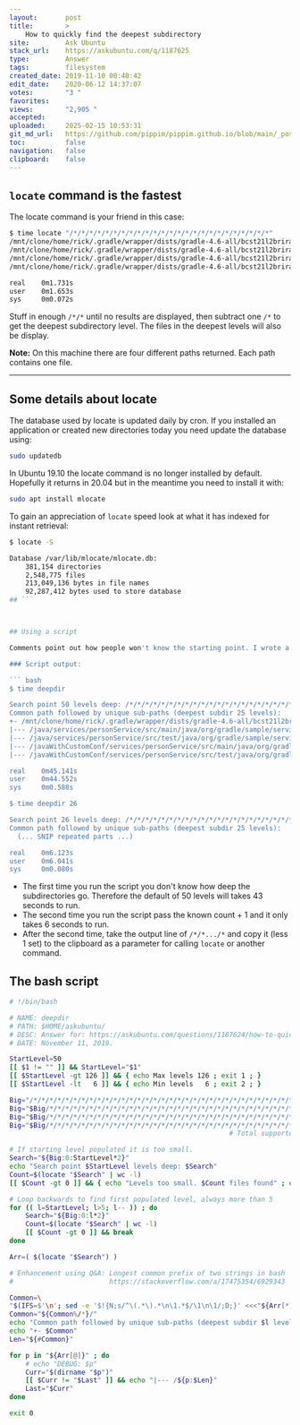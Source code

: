 ```yaml
---
layout:       post
title:        >
    How to quickly find the deepest subdirectory
site:         Ask Ubuntu
stack_url:    https://askubuntu.com/q/1187625
type:         Answer
tags:         filesystem
created_date: 2019-11-10 00:40:42
edit_date:    2020-06-12 14:37:07
votes:        "3 "
favorites:    
views:        "2,905 "
accepted:     
uploaded:     2025-02-15 10:53:31
git_md_url:   https://github.com/pippim/pippim.github.io/blob/main/_posts/2019/2019-11-10-How-to-quickly-find-the-deepest-subdirectory.md
toc:          false
navigation:   false
clipboard:    false
---
```


## `locate` command is the fastest

The locate command is your friend in this case:



``` bash
$ time locate "/*/*/*/*/*/*/*/*/*/*/*/*/*/*/*/*/*/*/*/*/*/*/*/*/*"
/mnt/clone/home/rick/.gradle/wrapper/dists/gradle-4.6-all/bcst21l2brirad8k2ben1letg/gradle-4.6/samples/userguide/multiproject/dependencies/java/services/personService/src/main/java/org/gradle/sample/services/PersonService.java
/mnt/clone/home/rick/.gradle/wrapper/dists/gradle-4.6-all/bcst21l2brirad8k2ben1letg/gradle-4.6/samples/userguide/multiproject/dependencies/java/services/personService/src/test/java/org/gradle/sample/services/PersonServiceTest.java
/mnt/clone/home/rick/.gradle/wrapper/dists/gradle-4.6-all/bcst21l2brirad8k2ben1letg/gradle-4.6/samples/userguide/multiproject/dependencies/javaWithCustomConf/services/personService/src/main/java/org/gradle/sample/services/PersonService.java
/mnt/clone/home/rick/.gradle/wrapper/dists/gradle-4.6-all/bcst21l2brirad8k2ben1letg/gradle-4.6/samples/userguide/multiproject/dependencies/javaWithCustomConf/services/personService/src/test/java/org/gradle/sample/services/PersonServiceTest.java

real    0m1.731s
user    0m1.653s
sys     0m0.072s
```

Stuff in enough `/*/*` until no results are displayed, then subtract one `/*` to get the deepest subdirectory level. The files in the deepest levels will also be display.

**Note:** On this machine there are four different paths returned. Each path contains one file.

----------

## Some details about locate

The database used by locate is updated daily by cron. If you installed an application or created new directories today you need update the database using:

``` bash
sudo updatedb
```

In Ubuntu 19.10 the locate command is no longer installed by default. Hopefully it returns in 20.04 but in the meantime you need to install it with:

``` bash
sudo apt install mlocate
```

To gain an appreciation of `locate` speed look at what it has indexed for instant retrieval:

``` bash
$ locate -S

Database /var/lib/mlocate/mlocate.db:
    381,154 directories
    2,548,775 files
    213,049,136 bytes in file names
    92,287,412 bytes used to store database
## ```



## Using a script

Comments point out how people won't know the starting point. I wrote a script that defaults to 50 level starting point and works backwards from there. You can override with a starting point of 6 to 126 subdirectory levels.

### Script output:

``` bash
$ time deepdir

Search point 50 levels deep: /*/*/*/*/*/*/*/*/*/*/*/*/*/*/*/*/*/*/*/*/*/*/*/*/*/*/*/*/*/*/*/*/*/*/*/*/*/*/*/*/*/*/*/*/*/*/*/*/*/*
Common path followed by unique sub-paths (deepest subdir 25 levels):
+- /mnt/clone/home/rick/.gradle/wrapper/dists/gradle-4.6-all/bcst21l2brirad8k2ben1letg/gradle-4.6/samples/userguide/multiproject/dependencies/
|--- /java/services/personService/src/main/java/org/gradle/sample/services/PersonService.java
|--- /java/services/personService/src/test/java/org/gradle/sample/services/PersonServiceTest.java
|--- /javaWithCustomConf/services/personService/src/main/java/org/gradle/sample/services/PersonService.java
|--- /javaWithCustomConf/services/personService/src/test/java/org/gradle/sample/services/PersonServiceTest.java

real    0m45.141s
user    0m44.552s
sys     0m0.588s

$ time deepdir 26

Search point 26 levels deep: /*/*/*/*/*/*/*/*/*/*/*/*/*/*/*/*/*/*/*/*/*/*/*/*/*/*
Common path followed by unique sub-paths (deepest subdir 25 levels):
  (... SNIP repeated parts ...)

real    0m6.123s
user    0m6.041s
sys     0m0.080s
```

- The first time you run the script you don't know how deep the subdirectories go. Therefore the default of 50 levels will takes 43 seconds to run.
- The second time you run the script pass the known count + 1 and it only takes 6 seconds to run.
- After the second time, take the output line of `/*/*.../*` and copy it (less 1 set) to the clipboard as a parameter for calling `locate` or another command.

## The bash script

``` bash
# !/bin/bash

# NAME: deepdir
# PATH: $HOME/askubuntu/
# DESC: Answer for: https://askubuntu.com/questions/1187624/how-to-quickly-find-the-deepest-subdirectory/1187625?noredirect=1#comment1985731_1187625
# DATE: November 11, 2019.

StartLevel=50
[[ $1 != "" ]] && StartLevel="$1"
[[ $StartLevel -gt 126 ]] && { echo Max levels 126 ; exit 1 ; }
[[ $StartLevel -lt   6 ]] && { echo Min levels   6 ; exit 2 ; }

Big="/*/*/*/*/*/*/*/*/*/*/*/*/*/*/*/*/*/*/*/*/*/*/*/*/*/*/*/*/*/*/*/*/*" # 33
Big="$Big/*/*/*/*/*/*/*/*/*/*/*/*/*/*/*/*/*/*/*/*/*/*/*/*/*/*/*/*/*/*/*" # 31
Big="$Big/*/*/*/*/*/*/*/*/*/*/*/*/*/*/*/*/*/*/*/*/*/*/*/*/*/*/*/*/*/*/*" # 31
Big="$Big/*/*/*/*/*/*/*/*/*/*/*/*/*/*/*/*/*/*/*/*/*/*/*/*/*/*/*/*/*/*/*" # 31
                                                       # Total supported: 126

# If starting level populated it is too small.
Search="${Big:0:StartLevel*2}"
echo "Search point $StartLevel levels deep: $Search"
Count=$(locate "$Search" | wc -l)
[[ $Count -gt 0 ]] && { echo "Levels too small. $Count files found" ; exit 3 ; }

# Loop backwards to find first populated level, always more than 5
for (( l=StartLevel; l>5; l-- )) ; do
    Search="${Big:0:l*2}"
    Count=$(locate "$Search" | wc -l)
    [[ $Count -gt 0 ]] && break
done

Arr=( $(locate "$Search") )

# Enhancement using Q&A: Longest common prefix of two strings in bash
#                        https://stackoverflow.com/a/17475354/6929343

Common=\
"$(IFS=$'\n'; sed -e '$!{N;s/^\(.*\).*\n\1.*$/\1\n\1/;D;}' <<<"${Arr[*]}")"
Common="${Common%/*}/"
echo "Common path followed by unique sub-paths (deepest subdir $l levels):"
echo "+- $Common"
Len="${#Common}"

for p in "${Arr[@]}" ; do
    # echo "DEBUG: $p"
    Curr="$(dirname "$p")"
    [[ $Curr != "$Last" ]] && echo "|--- /${p:$Len}"
    Last="$Curr"
done

exit 0
```

